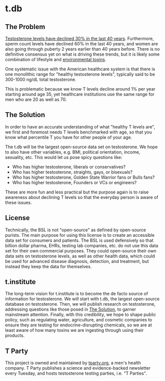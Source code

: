 # t.db

## The Problem

[Testosterone levels have declined 30% in the last 40 years](https://www.tparty.org/p/announcing-t-party). Furthermore, sperm count levels have declined 60% in the last 40 years, and women are also going through puberty 2 years earlier than 40 years before. There is no definitive consensus yet on what is driving these trends, but it is likely some combination of lifestyle and [environmental toxins](https://twitter.com/inflammateomnia/status/1685864874155429888).

One systematic issue with the American healthcare system is that there is one monolithic range for "healthy testosterone levels", typically said to be 300-1000 ng/dL total testosterone.

This is problematic because we know T levels decline around 1% per year starting around age 35, yet healthcare institutions use the same range for men who are 20 as well as 70.

## The Solution

In order to have an accurate understanding of what "healthy T levels are", we first and foremost needs T levels benchmarked with age, so that you know what percentile T you have for other people of your age.

The t.db will be the largest open-source data set on testosterone. We hope to also have other variables, e.g. BMI, political orientation, income, sexuality, etc. This would let us pose spicy questions like:

- Who has higher testosterone, liberals or conservatives?
- Who has higher testosterone, straights, gays, or bisexuals?
- Who has higher testosterone, Golden State Warrior fans or Bulls fans?
- Who has higher testosterone, Founders or VCs or engineers?

These are more fun and less practical but the purpose again is to raise awareness about declining T levels so that the everyday person is aware of these issues.

## License

Technically, the BSL is not "open-source" as defined by open-source purists. The main purpose for using this license is to create an accessible data set for consumers and patients. The BSL is used defensively so that billion dollar pharma, EHRs, testing lab companies, etc. do not use this data set for their own commercial purposes. They could open-source their own data sets on testosterone levels, as well as other health data, which could be used for advanced disease diagnosis, detection, and treatment, but instead they keep the data for themselves.

## t.institute

The long-term vision for t.institute is to become the de facto source of information for testosterone. We will start with t.db, the largest open-source database on testosterone. Then, we will publish research on testosterone, addressing questions like those posed in [The Solution](#the-solution), to garner mainstream attention. Finally, with this credibility, we hope to shape public policy, such as regulating water, agriculture, and cosmetic companies to ensure they are testing for endocrine-disrupting chemicals, so we are at least aware of how many toxins we are ingesting through using their products.

## T Party

This project is owned and maintained by [tparty.org](https://www.tparty.org/), a men's health company. T Party publishes a science and evidence-backed newsletter every Tuesday, and hosts testosterone testing parties, i.e. "T Parties".
